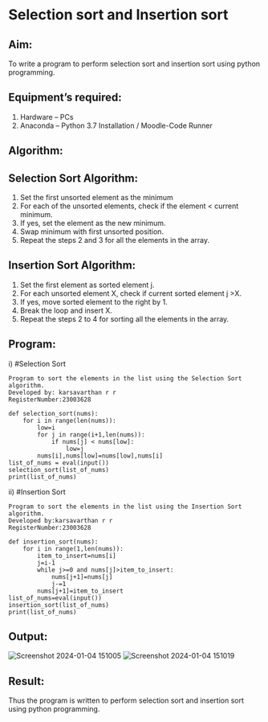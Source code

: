 # Selection sort and Insertion sort
## Aim:
To write a program to perform selection sort and insertion sort using python programming.
## Equipment’s required:
1.	Hardware – PCs
2.	Anaconda – Python 3.7 Installation / Moodle-Code Runner
## Algorithm:
## Selection Sort Algorithm:
1.	Set the first unsorted element as the minimum
2.	For each of the unsorted elements, check if the element < current minimum.
3.	If yes, set the element as the new minimum.
4.	Swap minimum with first unsorted position.
5.	Repeat the steps 2 and 3 for all the elements in the array.
## Insertion Sort Algorithm:
1.	Set the first element as sorted element j.
2.	For each unsorted element X, check if current sorted element j >X.
3.	If yes, move sorted element to the right by 1.
4.	Break the loop and insert X.
5.	Repeat the steps 2 to 4 for sorting all the elements in the array.
## Program:
i)	#Selection Sort
``` 
Program to sort the elements in the list using the Selection Sort algorithm.
Developed by: karsavarthan r r
RegisterNumber:23003628 

def selection_sort(nums):
    for i in range(len(nums)):
        low=i
        for j in range(i+1,len(nums)):
            if nums[j] < nums[low]:
                low=j
        nums[i],nums[low]=nums[low],nums[i]
list_of_nums = eval(input())
selection_sort(list_of_nums)
print(list_of_nums)

```
ii)	#Insertion Sort
``` 
Program to sort the elements in the list using the Insertion Sort algorithm.
Developed by:karsavarthan r r
RegisterNumber:23003628

def insertion_sort(nums):
    for i in range(1,len(nums)):
        item_to_insert=nums[i]
        j=i-1
        while j>=0 and nums[j]>item_to_insert:
            nums[j+1]=nums[j]
            j-=1
        nums[j+1]=item_to_insert
list_of_nums=eval(input())
insertion_sort(list_of_nums)
print(list_of_nums)

```

## Output:
![Screenshot 2024-01-04 151005](https://github.com/Karsavarthan/Sorting-Algorithm/assets/139841970/c8e5708e-ab6b-4a91-8230-7b01142431bc)
![Screenshot 2024-01-04 151019](https://github.com/Karsavarthan/Sorting-Algorithm/assets/139841970/4eb553e8-c68f-49b4-aa13-220dd6827fa1)


## Result:
Thus the program is written to perform selection sort and insertion sort using python programming.
